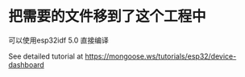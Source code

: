 # 把需要的文件移到了这个工程中

可以使用esp32idf 5.0 直接编译

See detailed tutorial at https://mongoose.ws/tutorials/esp32/device-dashboard

